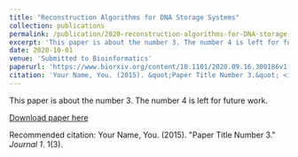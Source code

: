```yaml
---
title: "Reconstruction Algorithms for DNA Storage Systems"
collection: publications
permalink: /publication/2020-reconstruction-algorithms-for-DNA-storage-systems
excerpt: 'This paper is about the number 3. The number 4 is left for future work.'
date: 2020-10-01
venue: 'Submitted to Bioinformatics'
paperurl: 'https://www.biorxiv.org/content/10.1101/2020.09.16.300186v1.full'
citation: 'Your Name, You. (2015). &quot;Paper Title Number 3.&quot; <i>Journal 1</i>. 1(3).'
---
```

This paper is about the number 3. The number 4 is left for future work.

[Download paper here](http://academicpages.github.io/files/paper3.pdf)

Recommended citation: Your Name, You. (2015). "Paper Title Number 3." <i>Journal 1</i>. 1(3).